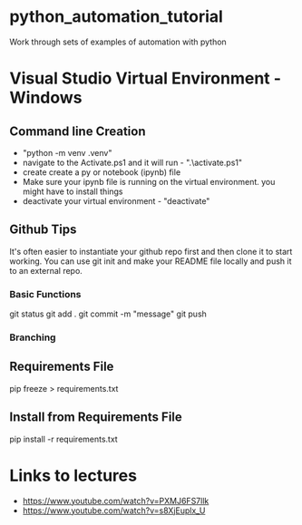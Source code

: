 # python_automation_tutorial
Work through sets of examples of automation with python

# Visual Studio Virtual Environment - Windows  
## Command line Creation 
* "python -m venv .venv"
* navigate to the Activate.ps1 and it will run - ".\activate.ps1"
* create create a py or notebook (ipynb) file
* Make sure your ipynb file is running on the virtual environment. you might have to install things
* deactivate your virtual environment - "deactivate"

## Github Tips 
It's often easier to instantiate your github repo first and then clone it to start working. You can use git init and make your README file locally and push it to an external repo. 

### Basic Functions 
git status 
git add . 
git commit -m "message" 
git push

### Branching 

## Requirements File 
pip freeze > requirements.txt

## Install from Requirements File 
pip install -r requirements.txt

# Links to lectures 
* https://www.youtube.com/watch?v=PXMJ6FS7llk
* https://www.youtube.com/watch?v=s8XjEuplx_U


